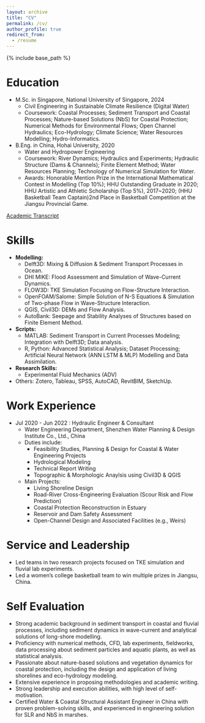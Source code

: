 ```yaml
---
layout: archive
title: "CV"
permalink: /cv/
author_profile: true
redirect_from:
  - /resume
---
```


{% include base_path %}

Education
======
* M.Sc. in Singapore, National University of Singapore, 2024
  * Civil Engineering in Sustainable Climate Resilience (Digital Water)
  * Coursework: Coastal Processes; Sediment Transport and Coastal Processes; Nature-based Solutions (NbS) for Coastal 
                Protection; Numerical Methods for Environmental Flows; Open Channel Hydraulics; Eco-Hydrology; Climate 
                Science; Water Resources Modelling; Hydro-Informatics.
* B.Eng. in China, Hohai University, 2020
  * Water and Hydropower Engineering
  * Coursework: River Dynamics; Hydraulics and Experiments; Hydraulic Structure (Dams & Channels); Finite Element Method; 
                Water Resources Planning; Technology of Numerical Simulation for Water.
  * Awards: Honorable Mention Prize in the International Mathematical Contest in Modelling (Top 10%); HHU Outstanding 
            Graduate in 2020; HHU Artistic and Athletic Scholarship (Top 5%), 2017~2020; (HHU Basketball Team Captain)2nd 
            Place in Basketball Competition at the Jiangsu Provincial Game.
  
[Academic Transcript](http://kingdaxing.github.io/files/Pan_MSc&BEng_Transcript_Certificate.pdf)

  
Skills
======
* **Modelling:**
  * Delft3D: Mixing & Diffusion & Sediment Transport Processes in Ocean.
  * DHI MIKE: Flood Assessment and Simulation of Wave-Current Dynamics.
  * FLOW3D: TKE Simulation Focusing on Flow-Structure Interaction.
  * OpenFOAM/Salome: Simple Solution of N-S Equations & Simulation of Two-phase Flow in Wave-Structure Interaction.
  * QGIS, Civil3D: DEMs and Flow Analysis.
  * AutoBank: Seepage and Stability Analyses of Structures based on Finite Element Method.
* **Scripts:**
  * MATLAB: Sediment Transport in Current Processes Modeling; Integration with Delft3D; Data analysis.
  * R, Python: Advanced Statistical Analysis; Dataset Processing; Artificial Neural Network (ANN LSTM & MLP) Modelling and Data Assimilation.
* **Research Skills:**
  * Experimental Fluid Mechanics (ADV)
* Others: Zotero, Tableau, SPSS, AutoCAD, RevitBIM, SketchUp. 


Work Experience
======
* Jul 2020 - Jun 2022 : Hydraulic Engineer & Consultant
  * Water Engineering Department, Shenzhen Water Planning & Design Institute Co., Ltd., China
  * Duties include: 
    * Feasibility Studies, Planning & Design for Coastal & Water Engineering Projects
    * Hydrological Modeling
    * Technical Report Writing
    * Topographic & Morphologic Anaylsis using Civil3D & QGIS
  * Main Projects:
    * Living Shoreline Design
    * Road-River Cross-Engineering Evaluation (Scour Risk and Flow Prediction)
    * Coastal Protection Reconstruction in Estuary
    * Reservoir and Dam Safety Assessment
    * Open-Channel Design and Associated Facilities (e.g., Weirs)

 
Service and Leadership
======
* Led teams in two research projects focused on TKE simulation and fluvial lab experiments.
* Led a women’s college basketball team to win multiple prizes in Jiangsu, China.


Self Evaluation
======
* Strong academic background in sediment transport in coastal and fluvial processes, including sediment dynamics in wave-current and analytical solutions of long-shore modelling. 
* Proficiency with numerical methods, CFD, lab experiments, fieldworks, data processing about sediment particles and aquatic plants, as well as statistical analysis.
* Passionate about nature-based solutions and vegetation dynamics for coastal protection, including the design and application of living shorelines and eco-hydrology modeling.
* Extensive experience in proposing methodologies and academic writing.
* Strong leadership and execution abilities, with high level of self-motivation. 
* Certified Water & Coastal Structural Assistant Engineer in China with proven problem-solving skills, and experienced in engineering solution for SLR and NbS in marshes.

